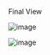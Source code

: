 Final View

![image](https://github.com/San126/javascript-project-palindrome-checker/assets/55818344/63ab24cb-d715-4a73-aa0e-dceea6dbaf89)

![image](https://github.com/San126/javascript-project-palindrome-checker/assets/55818344/8ef00a91-b7ff-421e-9090-786d42271bcd)

